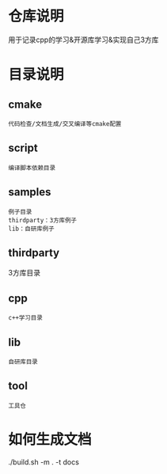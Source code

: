 # 仓库说明

用于记录cpp的学习&开源库学习&实现自己3方库

# 目录说明

## cmake
    代码检查/文档生成/交叉编译等cmake配置
## script
    编译脚本依赖目录
## samples
    例子目录
    thirdparty：3方库例子
    lib：自研库例子
## thirdparty
   3方库目录
## cpp
    c++学习目录
## lib
    自研库目录
## tool
    工具仓

# 如何生成文档
./build.sh -m . -t docs

